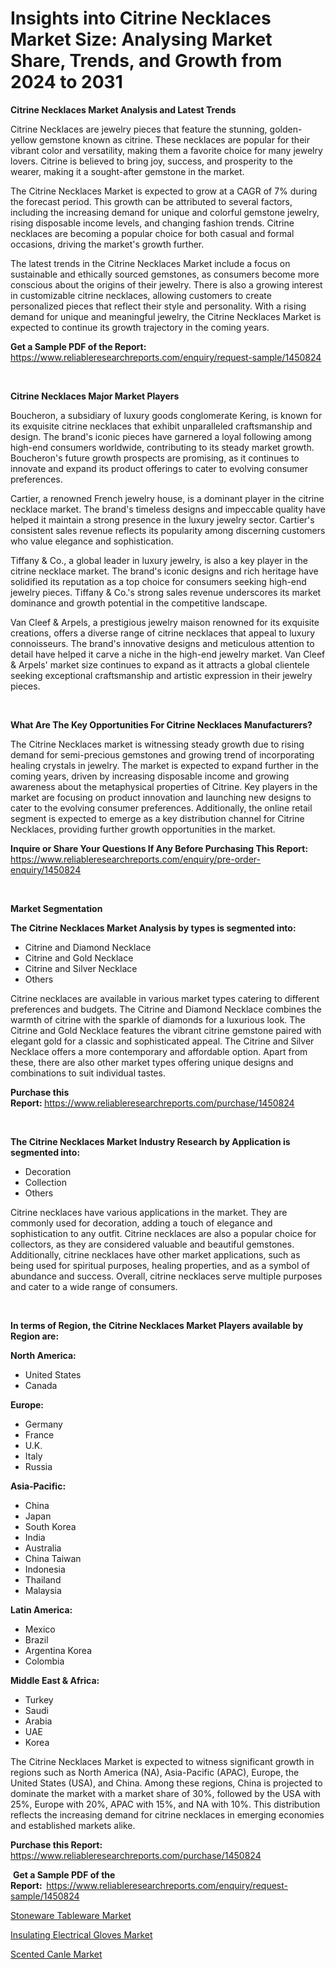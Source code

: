 <p><h1>Insights into Citrine Necklaces Market Size: Analysing Market Share, Trends, and Growth from 2024 to 2031</h1></p><p><strong>Citrine Necklaces Market Analysis and Latest Trends</strong></p>
<p><p>Citrine Necklaces are jewelry pieces that feature the stunning, golden-yellow gemstone known as citrine. These necklaces are popular for their vibrant color and versatility, making them a favorite choice for many jewelry lovers. Citrine is believed to bring joy, success, and prosperity to the wearer, making it a sought-after gemstone in the market.</p><p>The Citrine Necklaces Market is expected to grow at a CAGR of 7% during the forecast period. This growth can be attributed to several factors, including the increasing demand for unique and colorful gemstone jewelry, rising disposable income levels, and changing fashion trends. Citrine necklaces are becoming a popular choice for both casual and formal occasions, driving the market's growth further.</p><p>The latest trends in the Citrine Necklaces Market include a focus on sustainable and ethically sourced gemstones, as consumers become more conscious about the origins of their jewelry. There is also a growing interest in customizable citrine necklaces, allowing customers to create personalized pieces that reflect their style and personality. With a rising demand for unique and meaningful jewelry, the Citrine Necklaces Market is expected to continue its growth trajectory in the coming years.</p></p>
<p><strong>Get a Sample PDF of the Report:&nbsp;</strong> <a href="https://www.reliableresearchreports.com/enquiry/request-sample/1450824">https://www.reliableresearchreports.com/enquiry/request-sample/1450824</a></p>
<p>&nbsp;</p>
<p><strong>Citrine Necklaces Major Market Players</strong></p>
<p><p>Boucheron, a subsidiary of luxury goods conglomerate Kering, is known for its exquisite citrine necklaces that exhibit unparalleled craftsmanship and design. The brand's iconic pieces have garnered a loyal following among high-end consumers worldwide, contributing to its steady market growth. Boucheron's future growth prospects are promising, as it continues to innovate and expand its product offerings to cater to evolving consumer preferences.</p><p>Cartier, a renowned French jewelry house, is a dominant player in the citrine necklace market. The brand's timeless designs and impeccable quality have helped it maintain a strong presence in the luxury jewelry sector. Cartier's consistent sales revenue reflects its popularity among discerning customers who value elegance and sophistication.</p><p>Tiffany & Co., a global leader in luxury jewelry, is also a key player in the citrine necklace market. The brand's iconic designs and rich heritage have solidified its reputation as a top choice for consumers seeking high-end jewelry pieces. Tiffany & Co.'s strong sales revenue underscores its market dominance and growth potential in the competitive landscape.</p><p>Van Cleef & Arpels, a prestigious jewelry maison renowned for its exquisite creations, offers a diverse range of citrine necklaces that appeal to luxury connoisseurs. The brand's innovative designs and meticulous attention to detail have helped it carve a niche in the high-end jewelry market. Van Cleef & Arpels' market size continues to expand as it attracts a global clientele seeking exceptional craftsmanship and artistic expression in their jewelry pieces.</p></p>
<p>&nbsp;</p>
<p><strong>What Are The Key Opportunities For Citrine Necklaces Manufacturers?</strong></p>
<p><p>The Citrine Necklaces market is witnessing steady growth due to rising demand for semi-precious gemstones and growing trend of incorporating healing crystals in jewelry. The market is expected to expand further in the coming years, driven by increasing disposable income and growing awareness about the metaphysical properties of Citrine. Key players in the market are focusing on product innovation and launching new designs to cater to the evolving consumer preferences. Additionally, the online retail segment is expected to emerge as a key distribution channel for Citrine Necklaces, providing further growth opportunities in the market.</p></p>
<p><strong>Inquire or Share Your Questions If Any Before Purchasing This Report:</strong> <a href="https://www.reliableresearchreports.com/enquiry/pre-order-enquiry/1450824">https://www.reliableresearchreports.com/enquiry/pre-order-enquiry/1450824</a></p>
<p>&nbsp;</p>
<p><strong>Market Segmentation</strong></p>
<p><strong>The Citrine Necklaces Market Analysis by types is segmented into:</strong></p>
<p><ul><li>Citrine and Diamond Necklace</li><li>Citrine and Gold Necklace</li><li>Citrine and Silver Necklace</li><li>Others</li></ul></p>
<p><p>Citrine necklaces are available in various market types catering to different preferences and budgets. The Citrine and Diamond Necklace combines the warmth of citrine with the sparkle of diamonds for a luxurious look. The Citrine and Gold Necklace features the vibrant citrine gemstone paired with elegant gold for a classic and sophisticated appeal. The Citrine and Silver Necklace offers a more contemporary and affordable option. Apart from these, there are also other market types offering unique designs and combinations to suit individual tastes.</p></p>
<p><strong>Purchase this Report:&nbsp;</strong><a href="https://www.reliableresearchreports.com/purchase/1450824">https://www.reliableresearchreports.com/purchase/1450824</a></p>
<p>&nbsp;</p>
<p><strong>The Citrine Necklaces Market Industry Research by Application is segmented into:</strong></p>
<p><ul><li>Decoration</li><li>Collection</li><li>Others</li></ul></p>
<p><p>Citrine necklaces have various applications in the market. They are commonly used for decoration, adding a touch of elegance and sophistication to any outfit. Citrine necklaces are also a popular choice for collectors, as they are considered valuable and beautiful gemstones. Additionally, citrine necklaces have other market applications, such as being used for spiritual purposes, healing properties, and as a symbol of abundance and success. Overall, citrine necklaces serve multiple purposes and cater to a wide range of consumers.</p></p>
<p>&nbsp;</p>
<p><strong>In terms of Region, the Citrine Necklaces Market Players available by Region are:</strong></p>
<p>
    <p> <strong> North America: </strong>
        <ul>
            <li>United States</li>
            <li>Canada</li>
        </ul>
        </p> 
    <p> <strong> Europe: </strong>
        <ul>
            <li>Germany</li>
            <li>France</li>
            <li>U.K.</li>
            <li>Italy</li>
            <li>Russia</li>
        </ul>
        </p> 
    <p> <strong> Asia-Pacific: </strong>
        <ul>
            <li>China</li>
            <li>Japan</li>
            <li>South Korea</li>
            <li>India</li>
            <li>Australia</li>
            <li>China Taiwan</li>
            <li>Indonesia</li>
            <li>Thailand</li>
            <li>Malaysia</li>
        </ul>
        </p> 
    <p> <strong> Latin America: </strong>
        <ul>
            <li>Mexico</li>
            <li>Brazil</li>
            <li>Argentina Korea</li>
            <li>Colombia</li>
        </ul>
        </p> 
    <p> <strong> Middle East & Africa: </strong>
        <ul>
            <li>Turkey</li>
            <li>Saudi</li>
            <li>Arabia</li>
            <li>UAE</li>
            <li>Korea</li>
        </ul>
    </p>
    </p>
<p><p>The Citrine Necklaces Market is expected to witness significant growth in regions such as North America (NA), Asia-Pacific (APAC), Europe, the United States (USA), and China. Among these regions, China is projected to dominate the market with a market share of 30%, followed by the USA with 25%, Europe with 20%, APAC with 15%, and NA with 10%. This distribution reflects the increasing demand for citrine necklaces in emerging economies and established markets alike.</p></p>
<p><strong>Purchase this Report: </strong><a href="https://www.reliableresearchreports.com/purchase/1450824">https://www.reliableresearchreports.com/purchase/1450824</a></p>
<p>&nbsp;<strong>Get a Sample PDF of the Report:&nbsp;&nbsp;</strong><a href="https://www.reliableresearchreports.com/enquiry/request-sample/1450824">https://www.reliableresearchreports.com/enquiry/request-sample/1450824</a></p>
<p><strong></strong></p>
<p><p><a href="https://github.com/pgtimber/Market-Research-Report-List-1/blob/main/stoneware-tableware-market.md">Stoneware Tableware Market</a></p><p><a href="https://github.com/arionmp/Market-Research-Report-List-2/blob/main/insulating-electrical-gloves-market.md">Insulating Electrical Gloves Market</a></p><p><a href="https://github.com/markusgodoy/Market-Research-Report-List-2/blob/main/scented-canle-market.md">Scented Canle Market</a></p></p>